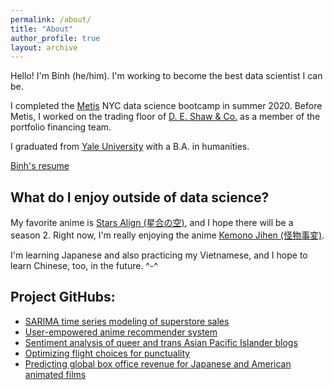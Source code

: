 ```yaml
---
permalink: /about/
title: "About"
author_profile: true
layout: archive
---
```

Hello! I'm Binh (he/him). I'm working to become the best data scientist I can be.

I completed the [Metis](https://www.thisismetis.com/) NYC data science bootcamp in summer 2020. Before Metis, I worked on the trading floor of [D. E. Shaw & Co.](https://www.deshaw.com/) as a member of the portfolio financing team.

I graduated from [Yale University](https://yalecollege.yale.edu/) with a B.A. in humanities.

[Binh's resume](https://github.com/binh748/resume/blob/main/Binh-Hoang-Resume1.9.pdf)

## What do I enjoy outside of data science?

My favorite anime is [Stars Align (星合の空)](https://myanimelist.net/anime/37972/Hoshiai_no_Sora), and I hope there will be a season 2. Right now, I'm really enjoying the anime [Kemono Jihen (怪物事変)](https://myanimelist.net/anime/40908/Kemono_Jihen).  

I'm learning Japanese and also practicing my Vietnamese, and I hope to learn Chinese, too, in the future. ^-^

## Project GitHubs:
* [SARIMA time series modeling of superstore sales](https://github.com/binh748/superstore-sales)
* [User-empowered anime recommender system](https://github.com/binh748/anime-recommender)
* [Sentiment analysis of queer and trans Asian Pacific Islander blogs](https://github.com/binh748/queer-asian-stories)
* [Optimizing flight choices for punctuality](https://github.com/binh748/flight-classification)
* [Predicting global box office revenue for Japanese and American animated films](https://github.com/binh748/animation-regression)

